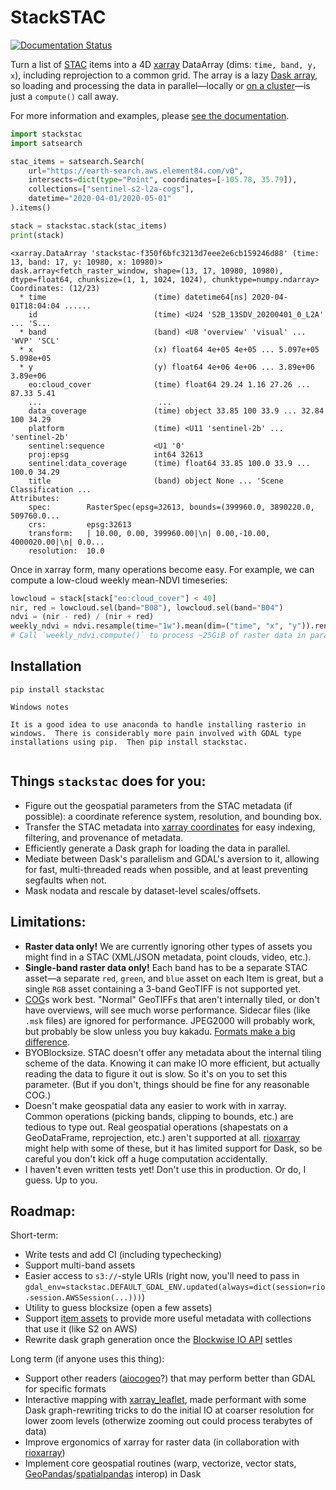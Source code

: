 # StackSTAC

[![Documentation Status](https://readthedocs.org/projects/stackstac/badge/?version=latest)](https://stackstac.readthedocs.io/en/latest/?badge=latest)

Turn a list of [STAC](http://stacspec.org) items into a 4D [xarray](http://xarray.pydata.org/en/stable/) DataArray (dims: `time, band, y, x`), including reprojection to a common grid. The array is a lazy [Dask array](https://docs.dask.org/en/latest/array.html), so loading and processing the data in parallel—locally or [on a cluster](https://coiled.io/)—is just a `compute()` call away.

For more information and examples, please [see the documentation](https://stackstac.readthedocs.io).

```python
import stackstac
import satsearch

stac_items = satsearch.Search(
    url="https://earth-search.aws.element84.com/v0",
    intersects=dict(type="Point", coordinates=[-105.78, 35.79]),
    collections=["sentinel-s2-l2a-cogs"],
    datetime="2020-04-01/2020-05-01"
).items()

stack = stackstac.stack(stac_items)
print(stack)
```
```
<xarray.DataArray 'stackstac-f350f6bfc3213d7eee2e6cb159246d88' (time: 13, band: 17, y: 10980, x: 10980)>
dask.array<fetch_raster_window, shape=(13, 17, 10980, 10980), dtype=float64, chunksize=(1, 1, 1024, 1024), chunktype=numpy.ndarray>
Coordinates: (12/23)
  * time                        (time) datetime64[ns] 2020-04-01T18:04:04 ......
    id                          (time) <U24 'S2B_13SDV_20200401_0_L2A' ... 'S...
  * band                        (band) <U8 'overview' 'visual' ... 'WVP' 'SCL'
  * x                           (x) float64 4e+05 4e+05 ... 5.097e+05 5.098e+05
  * y                           (y) float64 4e+06 4e+06 ... 3.89e+06 3.89e+06
    eo:cloud_cover              (time) float64 29.24 1.16 27.26 ... 87.33 5.41
    ...                          ...
    data_coverage               (time) object 33.85 100 33.9 ... 32.84 100 34.29
    platform                    (time) <U11 'sentinel-2b' ... 'sentinel-2b'
    sentinel:sequence           <U1 '0'
    proj:epsg                   int64 32613
    sentinel:data_coverage      (time) float64 33.85 100.0 33.9 ... 100.0 34.29
    title                       (band) object None ... 'Scene Classification ...
Attributes:
    spec:        RasterSpec(epsg=32613, bounds=(399960.0, 3890220.0, 509760.0...
    crs:         epsg:32613
    transform:   | 10.00, 0.00, 399960.00|\n| 0.00,-10.00, 4000020.00|\n| 0.0...
    resolution:  10.0
```

Once in xarray form, many operations become easy. For example, we can compute a low-cloud weekly mean-NDVI timeseries:

```python
lowcloud = stack[stack["eo:cloud_cover"] < 40]
nir, red = lowcloud.sel(band="B08"), lowcloud.sel(band="B04")
ndvi = (nir - red) / (nir + red)
weekly_ndvi = ndvi.resample(time="1w").mean(dim=("time", "x", "y")).rename("NDVI")
# Call `weekly_ndvi.compute()` to process ~25GiB of raster data in parallel. Might want a dask cluster for that!
```

## Installation

```
pip install stackstac

Windows notes

It is a good idea to use anaconda to handle installing rasterio in windows.  There is considerably more pain involved with GDAL type installations using pip.  Then pip install stackstac.


```

## Things `stackstac` does for you:

* Figure out the geospatial parameters from the STAC metadata (if possible): a coordinate reference system, resolution, and bounding box.
* Transfer the STAC metadata into [xarray coordinates](http://xarray.pydata.org/en/stable/data-structures.html#coordinates) for easy indexing, filtering, and provenance of metadata.
* Efficiently generate a Dask graph for loading the data in parallel.
* Mediate between Dask's parallelism and GDAL's aversion to it, allowing for fast, multi-threaded reads when possible, and at least preventing segfaults when not.
* Mask nodata and rescale by dataset-level scales/offsets.

## Limitations:

* **Raster data only!** We are currently ignoring other types of assets you might find in a STAC (XML/JSON metadata, point clouds, video, etc.).
* **Single-band raster data only!** Each band has to be a separate STAC asset—a separate `red`, `green`, and `blue` asset on each Item is great, but a single `RGB` asset containing a 3-band GeoTIFF is not supported yet.
* [COG](https://www.cogeo.org)s work best. "Normal" GeoTIFFs that aren't internally tiled, or don't have overviews, will see much worse performance. Sidecar files (like `.msk` files) are ignored for performance. JPEG2000 will probably work, but probably be slow unless you buy kakadu. [Formats make a big difference](https://medium.com/@_VincentS_/do-you-really-want-people-using-your-data-ec94cd94dc3f).
* BYOBlocksize. STAC doesn't offer any metadata about the internal tiling scheme of the data. Knowing it can make IO more efficient, but actually reading the data to figure it out is slow. So it's on you to set this parameter. (But if you don't, things should be fine for any reasonable COG.)
* Doesn't make geospatial data any easier to work with in xarray. Common operations (picking bands, clipping to bounds, etc.) are tedious to type out. Real geospatial operations (shapestats on a GeoDataFrame, reprojection, etc.) aren't supported at all. [rioxarray](https://corteva.github.io/rioxarray/stable/readme.html) might help with some of these, but it has limited support for Dask, so be careful you don't kick off a huge computation accidentally.
* I haven't even written tests yet! Don't use this in production. Or do, I guess. Up to you.

## Roadmap:

Short-term:

- Write tests and add CI (including typechecking)
- Support multi-band assets
- Easier access to `s3://`-style URIs (right now, you'll need to pass in `gdal_env=stackstac.DEFAULT_GDAL_ENV.updated(always=dict(session=rio.session.AWSSession(...)))`)
- Utility to guess blocksize (open a few assets)
- Support [item assets](https://github.com/radiantearth/stac-spec/tree/master/extensions/item-assets) to provide more useful metadata with collections that use it (like S2 on AWS)
- Rewrite dask graph generation once the [Blockwise IO API](https://github.com/dask/dask/pull/7281) settles

Long term (if anyone uses this thing):
- Support other readers ([aiocogeo](https://github.com/geospatial-jeff/aiocogeo)?) that may perform better than GDAL for specific formats
- Interactive mapping with [xarray_leaflet](https://github.com/davidbrochart/xarray_leaflet), made performant with some Dask graph-rewriting tricks to do the initial IO at coarser resolution for lower zoom levels (otherwize zooming out could process terabytes of data)
- Improve ergonomics of xarray for raster data (in collaboration with [rioxarray](https://corteva.github.io/rioxarray/stable/readme.html))
- Implement core geospatial routines (warp, vectorize, vector stats, [GeoPandas](https://geopandas.org)/[spatialpandas](https://github.com/holoviz/spatialpandas) interop) in Dask

